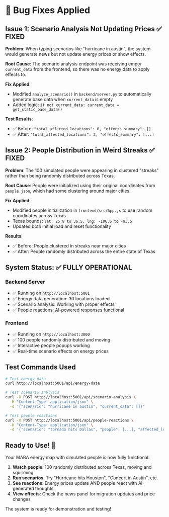 # 🐛 Bug Fixes Applied

## Issue 1: Scenario Analysis Not Updating Prices ✅ FIXED

**Problem**: When typing scenarios like "hurricane in austin", the system would generate news but not update energy prices or show effects.

**Root Cause**: The scenario analysis endpoint was receiving empty `current_data` from the frontend, so there was no energy data to apply effects to.

**Fix Applied**: 
- Modified `analyze_scenario()` in `backend/server.py` to automatically generate base data when `current_data` is empty
- Added logic: `if not current_data: current_data = get_static_base_data()`

**Test Results**:
- ✅ Before: `"total_affected_locations": 0, "effects_summary": []`  
- ✅ After: `"total_affected_locations": 2, "effects_summary": [...]`

## Issue 2: People Distribution in Weird Streaks ✅ FIXED

**Problem**: The 100 simulated people were appearing in clustered "streaks" rather than being randomly distributed across Texas.

**Root Cause**: People were initialized using their original coordinates from `people.json`, which had some clustering around major cities.

**Fix Applied**:
- Modified people initialization in `frontend/src/App.js` to use random coordinates across Texas
- Texas bounds: `lat: 25.8 to 36.5, lng: -106.6 to -93.5`
- Updated both initial load and reset functionality

**Results**:
- ✅ Before: People clustered in streaks near major cities
- ✅ After: People randomly distributed across the entire state of Texas

## System Status: ✅ FULLY OPERATIONAL

### Backend Server
- ✅ Running on `http://localhost:5001`
- ✅ Energy data generation: 30 locations loaded
- ✅ Scenario analysis: Working with proper effects
- ✅ People reactions: AI-powered responses functional

### Frontend
- ✅ Running on `http://localhost:3000`  
- ✅ 100 people randomly distributed and moving
- ✅ Interactive people popups working
- ✅ Real-time scenario effects on energy prices

## Test Commands Used

```bash
# Test energy data
curl http://localhost:5001/api/energy-data

# Test scenario analysis  
curl -X POST http://localhost:5001/api/scenario-analysis \
  -H "Content-Type: application/json" \
  -d '{"scenario": "hurricane in austin", "current_data": []}'

# Test people reactions
curl -X POST http://localhost:5001/api/people-reactions \
  -H "Content-Type: application/json" \
  -d '{"scenario": "tornado hits Dallas", "people": [...], "affected_locations": []}'
```

## Ready to Use! 🚀

Your MARA energy map with simulated people is now fully functional:

1. **Watch people**: 100 randomly distributed across Texas, moving and squirming
2. **Run scenarios**: Try "Hurricane hits Houston", "Concert in Austin", etc.
3. **See reactions**: Energy prices update AND people react with AI-generated thoughts
4. **View effects**: Check the news panel for migration updates and price changes

The system is ready for demonstration and testing! 